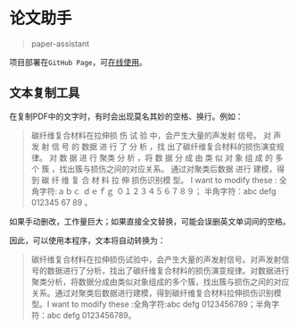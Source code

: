 # 论文助手

> paper-assistant

项目部署在`GitHub Page`，可[在线使用](https://laorange.github.io/paper-assistant/)。



## 文本复制工具

在复制PDF中的文字时，有时会出现莫名其妙的空格、换行。例如：

> 碳纤维复合材料在拉伸损 伤 试 验 中，会产生大量的声发射
> 信号。 对 声 发 射 信 号 的 数据 进 行 了 分 析 ，找
> 出了碳纤维复合材料的损伤演变规律。 对 数 据 进 行 聚类
> 分 析 ，将 数 据 分 成 由 类 似 对 象 组 成 的 多 个
> 簇 ，找出簇与损伤之间的对应关系。 通过对聚类后数据 进行
> 建模，得 到 碳 纤 维 复 合 材 料 拉 伸 损伤识别模 型。 
> I want to modify           these      :
> 全角字符:ａｂｃ ｄｅｆｇ ０１２３４５６７８９；
> 半角字符：abc defg 012345     67   89            。



如果手动删改，工作量巨大；如果直接全文替换，可能会误删英文单词间的空格。

因此，可以使用本程序，文本将自动转换为：

> 碳纤维复合材料在拉伸损伤试验中，会产生大量的声发射信号。对声发射信号的数据进行了分析，找出了碳纤维复合材料的损伤演变规律。对数据进行聚类分析，将数据分成由类似对象组成的多个簇，找出簇与损伤之间的对应关系。通过对聚类后数据进行建模，得到碳纤维复合材料拉伸损伤识别模型。I want to modify these :全角字符:abc defg 0123456789；半角字符：abc defg 0123456789。

